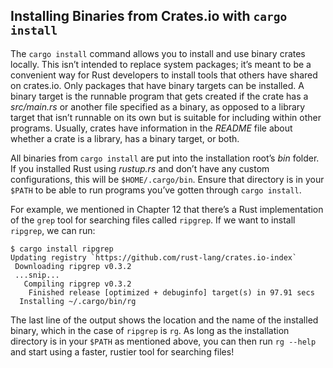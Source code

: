 ## Installing Binaries from Crates.io with `cargo install`

The `cargo install` command allows you to install and use binary crates
locally. This isn’t intended to replace system packages; it’s meant to be a
convenient way for Rust developers to install tools that others have shared on
crates.io. Only packages that have binary targets can be installed. A binary
target is the runnable program that gets created if the crate has a
*src/main.rs* or another file specified as a binary, as opposed to a library
target that isn’t runnable on its own but is suitable for including within
other programs. Usually, crates have information in the *README* file about
whether a crate is a library, has a binary target, or both.

All binaries from `cargo install` are put into the installation root’s *bin*
folder. If you installed Rust using *rustup.rs* and don’t have any custom
configurations, this will be `$HOME/.cargo/bin`. Ensure that directory is in
your `$PATH` to be able to run programs you’ve gotten through `cargo install`.

For example, we mentioned in Chapter 12 that there’s a Rust implementation of
the `grep` tool for searching files called `ripgrep`. If we want to install
`ripgrep`, we can run:

```text
$ cargo install ripgrep
Updating registry `https://github.com/rust-lang/crates.io-index`
 Downloading ripgrep v0.3.2
 ...snip...
   Compiling ripgrep v0.3.2
    Finished release [optimized + debuginfo] target(s) in 97.91 secs
  Installing ~/.cargo/bin/rg
```

The last line of the output shows the location and the name of the installed
binary, which in the case of `ripgrep` is `rg`. As long as the installation
directory is in your `$PATH` as mentioned above, you can then run `rg --help`
and start using a faster, rustier tool for searching files!
